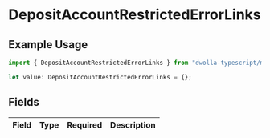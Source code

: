 # DepositAccountRestrictedErrorLinks

## Example Usage

```typescript
import { DepositAccountRestrictedErrorLinks } from "dwolla-typescript/models";

let value: DepositAccountRestrictedErrorLinks = {};
```

## Fields

| Field       | Type        | Required    | Description |
| ----------- | ----------- | ----------- | ----------- |